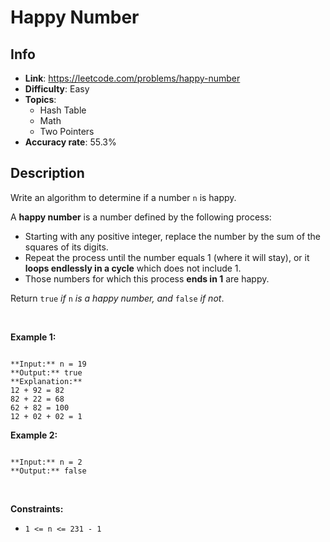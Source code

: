 # Happy Number

## Info  
- **Link**: https://leetcode.com/problems/happy-number
- **Difficulty**: Easy  
- **Topics**:   
    - Hash Table
    - Math
    - Two Pointers
- **Accuracy rate**: 55.3%  

## Description  
    
Write an algorithm to determine if a number `n` is happy.


A **happy number** is a number defined by the following process:


* Starting with any positive integer, replace the number by the sum of the squares of its digits.
* Repeat the process until the number equals 1 (where it will stay), or it **loops endlessly in a cycle** which does not include 1.
* Those numbers for which this process **ends in 1** are happy.


Return `true` *if* `n` *is a happy number, and* `false` *if not*.


 


**Example 1:**



```

**Input:** n = 19
**Output:** true
**Explanation:**
12 + 92 = 82
82 + 22 = 68
62 + 82 = 100
12 + 02 + 02 = 1

```

**Example 2:**



```

**Input:** n = 2
**Output:** false

```

 


**Constraints:**


* `1 <= n <= 231 - 1`


  
    
